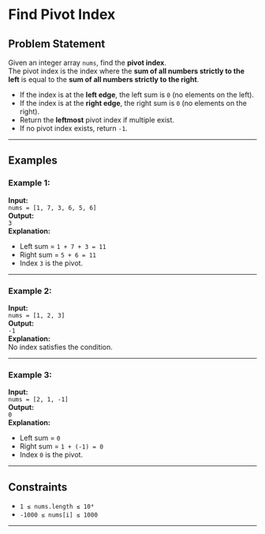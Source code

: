 # Find Pivot Index

## Problem Statement
Given an integer array `nums`, find the **pivot index**.  
The pivot index is the index where the **sum of all numbers strictly to the left** is equal to the **sum of all numbers strictly to the right**.

- If the index is at the **left edge**, the left sum is `0` (no elements on the left).
- If the index is at the **right edge**, the right sum is `0` (no elements on the right).
- Return the **leftmost** pivot index if multiple exist.
- If no pivot index exists, return `-1`.

---

## Examples

### Example 1:
**Input:**  
`nums = [1, 7, 3, 6, 5, 6]`  
**Output:**  
`3`  
**Explanation:**  
- Left sum = `1 + 7 + 3 = 11`  
- Right sum = `5 + 6 = 11`  
- Index `3` is the pivot.

---

### Example 2:
**Input:**  
`nums = [1, 2, 3]`  
**Output:**  
`-1`  
**Explanation:**  
No index satisfies the condition.

---

### Example 3:
**Input:**  
`nums = [2, 1, -1]`  
**Output:**  
`0`  
**Explanation:**  
- Left sum = `0`  
- Right sum = `1 + (-1) = 0`  
- Index `0` is the pivot.

---

## Constraints
- `1 ≤ nums.length ≤ 10⁴`
- `-1000 ≤ nums[i] ≤ 1000`

---
